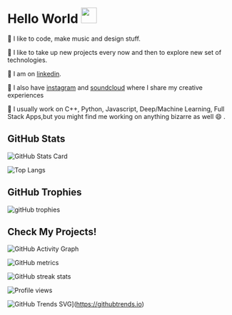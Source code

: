 # Hello World <img src="https://raw.githubusercontent.com/MartinHeinz/MartinHeinz/master/wave.gif" width="35px">

🌱 I like to code, make music and design stuff.

🔭 I like to take up new projects every now and then to explore new set of technologies.

💬 I am on [linkedin].

👯 I also have [instagram] and [soundcloud] where I share my creative experiences

🤔 I usually work on C++, Python, Javascript, Deep/Machine Learning, Full Stack Apps,but you might find me working on anything bizarre as well 😄 .

## GitHub Stats

![GitHub Stats Card]

![Top Langs]



## GitHub Trophies

![gitHub trophies]

## __Check My Projects!__

[linkedin]: https://www.linkedin.com/in/kaushal1011/
[instagram]: https://www.instagram.com/kau5hal10/
[soundcloud]: https://soundcloud.com/kau5hal10
[github stats card]: https://github-readme-stats.vercel.app/api?username=kaushal1011
[github trophies]: https://github-profile-trophy.vercel.app/?username=kaushal1011&column=4&margin-w=18&margin-h=15
[top langs]:https://github-readme-stats.vercel.app/api/top-langs/?username=kaushal1011 
[Top Langs]:(https://github-readme-stats.vercel.app/api/top-langs/?username=kaushal1011&layout=compact)

![GitHub Activity Graph](https://activity-graph.herokuapp.com/graph?username=kaushal1011)  

![GitHub metrics](https://metrics.lecoq.io/kaushal1011)  

![GitHub streak stats](https://github-readme-streak-stats.herokuapp.com/?user=kaushal1011)  

![Profile views](https://gpvc.arturio.dev/kaushal1011) 

![GitHub Trends SVG](https://api.githubtrends.io/user/svg/avgupta456/langs)](https://githubtrends.io)
